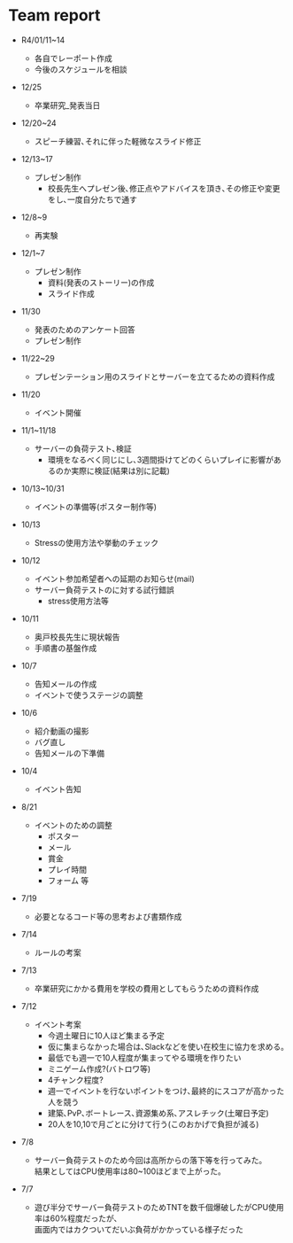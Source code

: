 # Team report

- R4/01/11~14
	- 各自でレーポート作成
	- 今後のスケジュールを相談
- 12/25
	- 卒業研究_発表当日
- 12/20~24
	- スピーチ練習､それに伴った軽微なスライド修正
- 12/13~17
	- プレゼン制作
		- 校長先生へプレゼン後､修正点やアドバイスを頂き､その修正や変更をし､一度自分たちで通す
- 12/8~9
	- 再実験
- 12/1~7
	- プレゼン制作
		- 資料(発表のストーリー)の作成
		- スライド作成
- 11/30
	- 発表のためのアンケート回答
	- プレゼン制作
- 11/22~29
	- プレゼンテーション用のスライドとサーバーを立てるための資料作成
- 11/20
	- イベント開催

- 11/1~11/18
	- サーバーの負荷テスト､検証
		- 環境をなるべく同じにし､3週間掛けてどのくらいプレイに影響があるのか実際に検証(結果は別に記載)
- 10/13~10/31
	- イベントの準備等(ポスター制作等)
- 10/13
	- Stressの使用方法や挙動のチェック
- 10/12
	- イベント参加希望者への延期のお知らせ(mail)
	- サーバー負荷テストのに対する試行錯誤
		- stress使用方法等
- 10/11
	- 奥戸校長先生に現状報告
	- 手順書の基盤作成
- 10/7
	- 告知メールの作成
	- イベントで使うステージの調整
- 10/6
	- 紹介動画の撮影
	- バグ直し
	- 告知メールの下準備
- 10/4
	- イベント告知
- 8/21
	- イベントのための調整
		- ポスター
		- メール
		- 賞金
		- プレイ時間
		- フォーム 等
- 7/19
	- 必要となるコード等の思考および書類作成
- 7/14
	- ルールの考案
- 7/13
	- 卒業研究にかかる費用を学校の費用としてもらうための資料作成
- 7/12
	- イベント考案
		- 今週土曜日に10人ほど集まる予定
		- 仮に集まらなかった場合は､Slackなどを使い在校生に協力を求める｡
		- 最低でも週一で10人程度が集まってやる環境を作りたい
		- ミニゲーム作成?(バトロワ等)
		- 4チャンク程度?
		- 週一でイベントを行ないポイントをつけ､最終的にスコアが高かった人を競う
		- 建築､PvP､ボートレース､資源集め系､アスレチック(土曜日予定)
		- 20人を10,10で月ごとに分けて行う(このおかげで負担が減る)
- 7/8
	- サーバー負荷テストのため今回は高所からの落下等を行ってみた｡  
	結果としてはCPU使用率は80~100ほどまで上がった｡
- 7/7
	- 遊び半分でサーバー負荷テストのためTNTを数千個爆破したがCPU使用率は60%程度だったが､  
	画面内ではカクついてだいぶ負荷がかかっている様子だった
